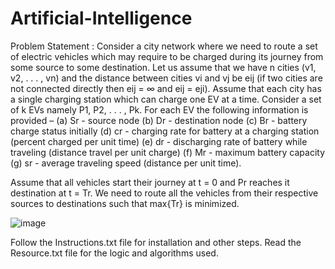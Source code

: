 # Artificial-Intelligence

Problem Statement :
Consider a city network where we need to route a set of electric vehicles which may require to be charged during its journey from some source to some destination. Let us assume that we have n cities (v1, v2, . . . , vn) and the distance between cities vi and vj be eij (if two cities are not connected directly then eij = ∞ and eij = eji). Assume that each city has a single charging station which can charge one EV at a time. Consider a set of k EVs namely P1, P2, . . . , Pk. For each EV the following information is provided –
(a) Sr - source node
(b) Dr - destination node
(c) Br - battery charge status initially
(d) cr - charging rate for battery at a charging station (percent charged per unit time)
(e) dr - discharging rate of battery while traveling (distance travel per unit charge)
(f) Mr - maximum battery capacity
(g) sr - average traveling speed (distance per unit time).

Assume that all vehicles start their journey at t = 0 and Pr reaches it destination at t = Tr. We need to route all the vehicles from their respective sources to destinations such that max{Tr} is minimized.

![image](https://user-images.githubusercontent.com/63944682/112748727-5add6280-8fdb-11eb-9a20-9db208bdde94.png)

Follow the Instructions.txt file for installation and other steps.
Read the Resource.txt file for the logic and algorithms used.

